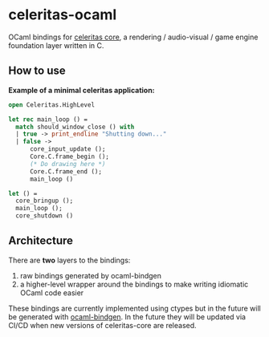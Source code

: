 # celeritas-ocaml

OCaml bindings for [celeritas core](https://github.com/omnisci3nce/celeritas-core), a rendering / audio-visual / game engine foundation layer written in C.

## How to use


**Example of a minimal celeritas application:**

```ocaml
open Celeritas.HighLevel

let rec main_loop () =
  match should_window_close () with
  | true -> print_endline "Shutting down..."
  | false ->
      core_input_update ();
      Core.C.frame_begin ();
      (* Do drawing here *)
      Core.C.frame_end ();
      main_loop ()

let () =
  core_bringup ();
  main_loop ();
  core_shutdown ()

```

## Architecture

There are **two** layers to the bindings:
1. raw bindings generated by ocaml-bindgen
2. a higher-level wrapper around the bindings to make writing idiomatic OCaml code easier

These bindings are currently implemented using ctypes but in the future will be generated with [ocaml-bindgen](https://github.com/omnisci3nce/ocaml-bindgen). In the future they will be updated via CI/CD when new versions of celeritas-core are released.